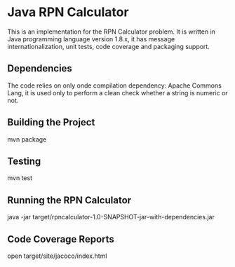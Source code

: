 # Java RPN Calculator

This is an implementation for the RPN Calculator problem.
It is written in Java programming language version 1.8.x, it has  message internationalization, unit tests, code coverage and packaging support.

## Dependencies

The code relies on only onde compilation dependency: Apache Commons Lang, it is used only to perform a clean check whether a string is numeric or not.

## Building the Project

mvn package

## Testing

mvn test

## Running the RPN Calculator

java -jar target/rpncalculator-1.0-SNAPSHOT-jar-with-dependencies.jar

## Code Coverage Reports

open target/site/jacoco/index.html
